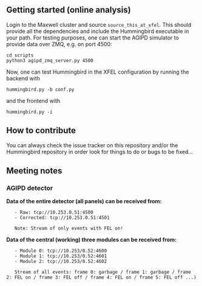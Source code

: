 ## Getting started (online analysis)
Login to the Maxwell cluster and source ```source_this_at_xfel```. This should provide all the dependencies and include the Hummingbird executable in your path. For testing purposes, one can start the AGIPD simulator to provide data over ZMQ, e.g. on port 4500:

```
cd scripts
python3 agipd_zmq_server.py 4500
```

Now, one can test Hummingbird in the XFEL configuration by running the backend with

```
hummingbird.py -b conf.py
```

and the frontend with 

```
hummingbird.py -i
```

## How to contribute
You can always check the issue tracker on this repository and/or the Hummingbird repository in order look for things to do or bugs to be fixed...

## Meeting notes

### AGIPD detector

__Data of the entire detector (all panels) can be received from:__

       - Raw: tcp://10.253.0.51:4500
       - Corrected: tcp://10.253.0.51:4501

       Note: Stream of only events with FEL on!

__Data of the central (working) three modules can be received from:__

       - Module 0: tcp://10.253/0.52:4600
       - Module 1: tcp://10.253/0.52:4601
       - Module 2: tcp://10.253/0.52:4602

       Stream of all events: frame 0: garbage / frame 1: garbage / frame 2: FEL on / frame 3: FEL off / frame 4: FEL on / frame 5: FEL off ...)

